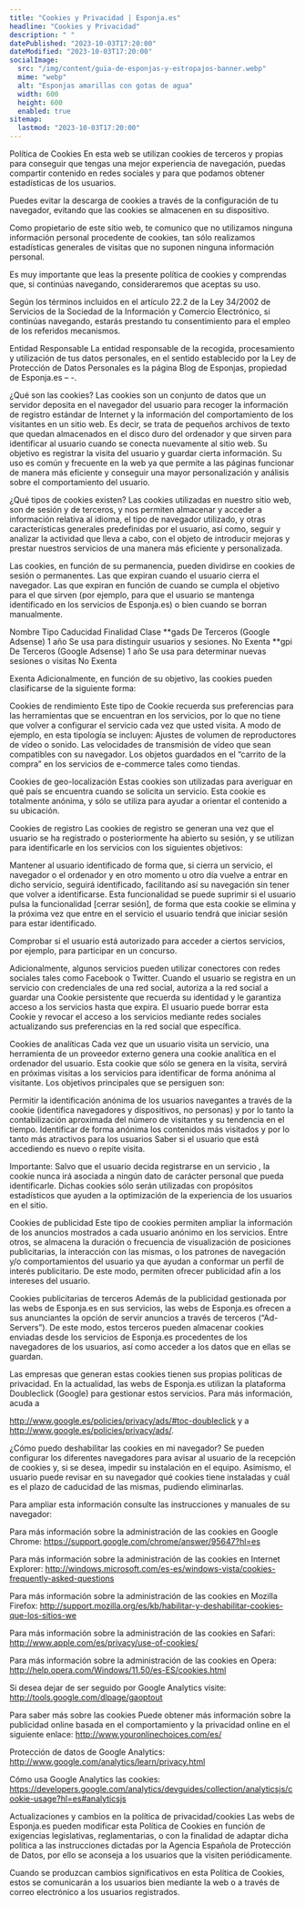 ```yaml
---
title: "Cookies y Privacidad | Esponja.es"
headline: "Cookies y Privacidad"
description: " "
datePublished: "2023-10-03T17:20:00"
dateModified: "2023-10-03T17:20:00"
socialImage:
  src: "/img/content/guia-de-esponjas-y-estropajos-banner.webp"
  mime: "webp"
  alt: "Esponjas amarillas con gotas de agua"
  width: 600
  height: 600
  enabled: true
sitemap:
  lastmod: "2023-10-03T17:20:00"
---
```


Política de Cookies
En esta web se utilizan cookies de terceros y propias para conseguir que tengas una mejor experiencia de navegación, puedas compartir contenido en redes sociales y para que podamos obtener estadísticas de los usuarios.

Puedes evitar la descarga de cookies a través de la configuración de tu navegador, evitando que las cookies se almacenen en su dispositivo.

Como propietario de este sitio web, te comunico que no utilizamos ninguna información personal procedente de cookies, tan sólo realizamos estadísticas generales de visitas que no suponen ninguna información personal.

Es muy importante que leas la presente política de cookies y comprendas que, si continúas navegando, consideraremos que aceptas su uso.

Según los términos incluidos en el artículo 22.2 de la Ley 34/2002 de Servicios de la Sociedad de la Información y Comercio Electrónico, si continúas navegando, estarás prestando tu consentimiento para el empleo de los referidos mecanismos.

Entidad Responsable
La entidad responsable de la recogida, procesamiento y utilización de tus datos personales, en el sentido establecido por la Ley de Protección de Datos Personales es la página Blog de Esponjas, propiedad de Esponja.es – -.

¿Qué son las cookies?
Las cookies son un conjunto de datos que un servidor deposita en el navegador del usuario para recoger la información de registro estándar de Internet y la información del comportamiento de los visitantes en un sitio web. Es decir, se trata de pequeños archivos de texto que quedan almacenados en el disco duro del ordenador y que sirven para identificar al usuario cuando se conecta nuevamente al sitio web. Su objetivo es registrar la visita del usuario y guardar cierta información. Su uso es común y frecuente en la web ya que permite a las páginas funcionar de manera más eficiente y conseguir una mayor personalización y análisis sobre el comportamiento del usuario.

¿Qué tipos de cookies existen?
Las cookies utilizadas en nuestro sitio web, son de sesión y de terceros, y nos permiten almacenar y acceder a información relativa al idioma, el tipo de navegador utilizado, y otras características generales predefinidas por el usuario, así como, seguir y analizar la actividad que lleva a cabo, con el objeto de introducir mejoras y prestar nuestros servicios de una manera más eficiente y personalizada.

Las cookies, en función de su permanencia, pueden dividirse en cookies de sesión o permanentes. Las que expiran cuando el usuario cierra el navegador. Las que expiran en función de cuando se cumpla el objetivo para el que sirven (por ejemplo, para que el usuario se mantenga identificado en los servicios de Esponja.es) o bien cuando se borran manualmente.

Nombre Tipo Caducidad Finalidad Clase
**gads De Terceros (Google Adsense) 1 año Se usa para distinguir usuarios y sesiones. No Exenta
**gpi De Terceros (Google Adsense) 1 año Se usa para determinar nuevas sesiones o visitas No Exenta

Exenta
Adicionalmente, en función de su objetivo, las cookies pueden clasificarse de la siguiente forma:

Cookies de rendimiento
Este tipo de Cookie recuerda sus preferencias para las herramientas que se encuentran en los servicios, por lo que no tiene que volver a configurar el servicio cada vez que usted visita. A modo de ejemplo, en esta tipología se incluyen: Ajustes de volumen de reproductores de vídeo o sonido. Las velocidades de transmisión de vídeo que sean compatibles con su navegador. Los objetos guardados en el “carrito de la compra” en los servicios de e-commerce tales como tiendas.

Cookies de geo-localización
Estas cookies son utilizadas para averiguar en qué país se encuentra cuando se solicita un servicio. Esta cookie es totalmente anónima, y sólo se utiliza para ayudar a orientar el contenido a su ubicación.

Cookies de registro
Las cookies de registro se generan una vez que el usuario se ha registrado o posteriormente ha abierto su sesión, y se utilizan para identificarle en los servicios con los siguientes objetivos:

Mantener al usuario identificado de forma que, si cierra un servicio, el navegador o el ordenador y en otro momento u otro día vuelve a entrar en dicho servicio, seguirá identificado, facilitando así su navegación sin tener que volver a identificarse. Esta funcionalidad se puede suprimir si el usuario pulsa la funcionalidad [cerrar sesión], de forma que esta cookie se elimina y la próxima vez que entre en el servicio el usuario tendrá que iniciar sesión para estar identificado.

Comprobar si el usuario está autorizado para acceder a ciertos servicios, por ejemplo, para participar en un concurso.

Adicionalmente, algunos servicios pueden utilizar conectores con redes sociales tales como Facebook o Twitter. Cuando el usuario se registra en un servicio con credenciales de una red social, autoriza a la red social a guardar una Cookie persistente que recuerda su identidad y le garantiza acceso a los servicios hasta que expira. El usuario puede borrar esta Cookie y revocar el acceso a los servicios mediante redes sociales actualizando sus preferencias en la red social que específica.

Cookies de analíticas
Cada vez que un usuario visita un servicio, una herramienta de un proveedor externo genera una cookie analítica en el ordenador del usuario. Esta cookie que sólo se genera en la visita, servirá en próximas visitas a los servicios para identificar de forma anónima al visitante. Los objetivos principales que se persiguen son:

Permitir la identificación anónima de los usuarios navegantes a través de la cookie (identifica navegadores y dispositivos, no personas) y por lo tanto la contabilización aproximada del número de visitantes y su tendencia en el tiempo.
Identificar de forma anónima los contenidos más visitados y por lo tanto más atractivos para los usuarios Saber si el usuario que está accediendo es nuevo o repite visita.

Importante: Salvo que el usuario decida registrarse en un servicio , la cookie nunca irá asociada a ningún dato de carácter personal que pueda identificarle. Dichas cookies sólo serán utilizadas con propósitos estadísticos que ayuden a la optimización de la experiencia de los usuarios en el sitio.

Cookies de publicidad
Este tipo de cookies permiten ampliar la información de los anuncios mostrados a cada usuario anónimo en los servicios. Entre otros, se almacena la duración o frecuencia de visualización de posiciones publicitarias, la interacción con las mismas, o los patrones de navegación y/o comportamientos del usuario ya que ayudan a conformar un perfil de interés publicitario. De este modo, permiten ofrecer publicidad afín a los intereses del usuario.

Cookies publicitarias de terceros
Además de la publicidad gestionada por las webs de Esponja.es en sus servicios, las webs de Esponja.es ofrecen a sus anunciantes la opción de servir anuncios a través de terceros (“Ad-Servers”). De este modo, estos terceros pueden almacenar cookies enviadas desde los servicios de Esponja.es procedentes de los navegadores de los usuarios, así como acceder a los datos que en ellas se guardan.

Las empresas que generan estas cookies tienen sus propias políticas de privacidad. En la actualidad, las webs de Esponja.es utilizan la plataforma Doubleclick (Google) para gestionar estos servicios. Para más información, acuda a

http://www.google.es/policies/privacy/ads/#toc-doubleclick y a http://www.google.es/policies/privacy/ads/.

¿Cómo puedo deshabilitar las cookies en mi navegador?
Se pueden configurar los diferentes navegadores para avisar al usuario de la recepción de cookies y, si se desea, impedir su instalación en el equipo. Asimismo, el usuario puede revisar en su navegador qué cookies tiene instaladas y cuál es el plazo de caducidad de las mismas, pudiendo eliminarlas.

Para ampliar esta información consulte las instrucciones y manuales de su navegador:

Para más información sobre la administración de las cookies en Google Chrome: https://support.google.com/chrome/answer/95647?hl=es

Para más información sobre la administración de las cookies en Internet Explorer: http://windows.microsoft.com/es-es/windows-vista/cookies-frequently-asked-questions

Para más información sobre la administración de las cookies en Mozilla Firefox: http://support.mozilla.org/es/kb/habilitar-y-deshabilitar-cookies-que-los-sitios-we

Para más información sobre la administración de las cookies en Safari: http://www.apple.com/es/privacy/use-of-cookies/

Para más información sobre la administración de las cookies en Opera: http://help.opera.com/Windows/11.50/es-ES/cookies.html

Si desea dejar de ser seguido por Google Analytics visite: http://tools.google.com/dlpage/gaoptout

Para saber más sobre las cookies
Puede obtener más información sobre la publicidad online basada en el comportamiento y la privacidad online en el siguiente enlace: http://www.youronlinechoices.com/es/

Protección de datos de Google Analytics: http://www.google.com/analytics/learn/privacy.html

Cómo usa Google Analytics las cookies: https://developers.google.com/analytics/devguides/collection/analyticsjs/cookie-usage?hl=es#analyticsjs

Actualizaciones y cambios en la política de privacidad/cookies
Las webs de Esponja.es pueden modificar esta Política de Cookies en función de exigencias legislativas, reglamentarias, o con la finalidad de adaptar dicha política a las instrucciones dictadas por la Agencia Española de Protección de Datos, por ello se aconseja a los usuarios que la visiten periódicamente.

Cuando se produzcan cambios significativos en esta Política de Cookies, estos se comunicarán a los usuarios bien mediante la web o a través de correo electrónico a los usuarios registrados.

